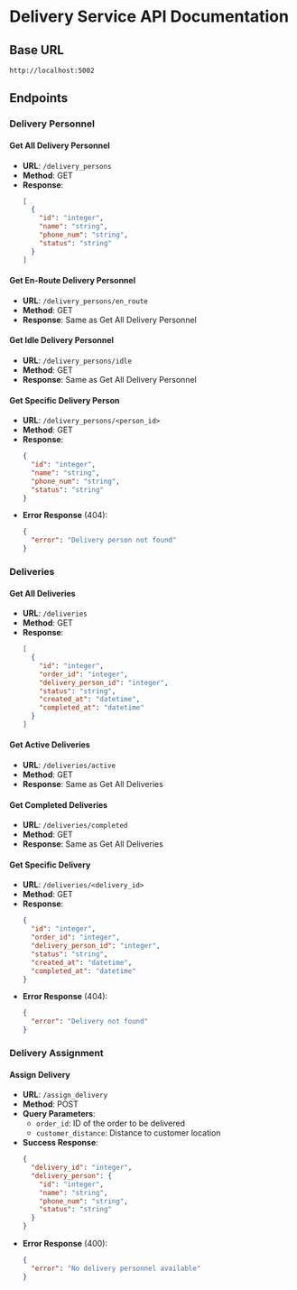 # Delivery Service API Documentation

## Base URL
`http://localhost:5002`

## Endpoints

### Delivery Personnel

#### Get All Delivery Personnel
- **URL**: `/delivery_persons`
- **Method**: GET
- **Response**: 
  ```json
  [
    {
      "id": "integer",
      "name": "string",
      "phone_num": "string",
      "status": "string"
    }
  ]
  ```

#### Get En-Route Delivery Personnel
- **URL**: `/delivery_persons/en_route`
- **Method**: GET
- **Response**: Same as Get All Delivery Personnel

#### Get Idle Delivery Personnel
- **URL**: `/delivery_persons/idle`
- **Method**: GET
- **Response**: Same as Get All Delivery Personnel

#### Get Specific Delivery Person
- **URL**: `/delivery_persons/<person_id>`
- **Method**: GET
- **Response**: 
  ```json
  {
    "id": "integer",
    "name": "string",
    "phone_num": "string",
    "status": "string"
  }
  ```
- **Error Response** (404):
  ```json
  {
    "error": "Delivery person not found"
  }
  ```

### Deliveries

#### Get All Deliveries
- **URL**: `/deliveries`
- **Method**: GET
- **Response**: 
  ```json
  [
    {
      "id": "integer",
      "order_id": "integer",
      "delivery_person_id": "integer",
      "status": "string",
      "created_at": "datetime",
      "completed_at": "datetime"
    }
  ]
  ```

#### Get Active Deliveries
- **URL**: `/deliveries/active`
- **Method**: GET
- **Response**: Same as Get All Deliveries

#### Get Completed Deliveries
- **URL**: `/deliveries/completed`
- **Method**: GET
- **Response**: Same as Get All Deliveries

#### Get Specific Delivery
- **URL**: `/deliveries/<delivery_id>`
- **Method**: GET
- **Response**: 
  ```json
  {
    "id": "integer",
    "order_id": "integer",
    "delivery_person_id": "integer",
    "status": "string",
    "created_at": "datetime",
    "completed_at": "datetime"
  }
  ```
- **Error Response** (404):
  ```json
  {
    "error": "Delivery not found"
  }
  ```

### Delivery Assignment

#### Assign Delivery
- **URL**: `/assign_delivery`
- **Method**: POST
- **Query Parameters**:
  - `order_id`: ID of the order to be delivered
  - `customer_distance`: Distance to customer location
- **Success Response**:
  ```json
  {
    "delivery_id": "integer",
    "delivery_person": {
      "id": "integer",
      "name": "string",
      "phone_num": "string",
      "status": "string"
    }
  }
  ```
- **Error Response** (400):
  ```json
  {
    "error": "No delivery personnel available"
  }
  ```